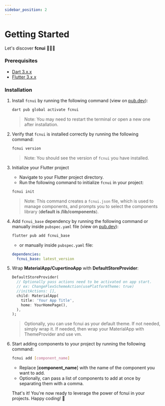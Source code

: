 ```yaml
---
sidebar_position: 2
---
```


# Getting Started

Let's discover **fcnui** 🚀🚀🚀

### Prerequisites

- [Dart 3.x.x](https://https://dart.dev/)
- [Flutter 3.x.x](https://flutter.dev/)

### Installation

1. Install `fcnui` by running the following command (view on [pub.dev](https://pub.dev/packages/fcnui)):

    ```bash
    dart pub global activate fcnui
    ```
   > Note: You may need to restart the terminal or open a new one after installation.

2. Verify that `fcnui` is installed correctly by running the following command:

    ```bash
    fcnui version
    ```
   > Note: You should see the version of `fcnui` you have installed.

3. Initialize your Flutter project
    * Navigate to your Flutter project directory.
    * Run the following command to initialize `fcnui` in your project:
    ```bash
    fcnui init
    ```
   > Note: This command creates a `fcnui.json` file, which is used to manage components, and prompts you to select the components library (**default is /lib/components**).

4. Add `fcnui_base` dependency by running the following command or manually inside `pubspec.yaml` file (view on [pub.dev](https://pub.dev/packages/fcnui_base)):

    ```bash
    flutter pub add fcnui_base
    ```
    * or manually inside `pubspec.yaml` file:

    ```yaml
    dependencies:
      fcnui_base: latest_version
    ```

5. Wrap **MaterialApp/CupertinoApp** with **DefaultStoreProvider**:

    ```dart
    DefaultStoreProvider(
      // Optionally pass actions need to be activated on app start.
      // ex: ChangeFlexSchemeAction(usePlatformTheme: true)
      //initActions: [],
      child: MaterialApp(
        title: 'Your App Title',
        home: YourHomePage(),
      ),
    );
    ```
   > Optionally, you can use fcnui as your default theme. If not needed, simply wrap it. If needed, then wrap your MaterialApp with ThemeProvider and use vm.

6. Start adding components to your project by running the following command:

    ```bash
    fcnui add [component_name]
    ```
    * Replace [**component_name**] with the name of the component you want to add.
    * Optionally, can pass a list of components to add at once by separating them with a comma.

   That's it! You're now ready to leverage the power of fcnui in your projects. Happy coding! 🚀
